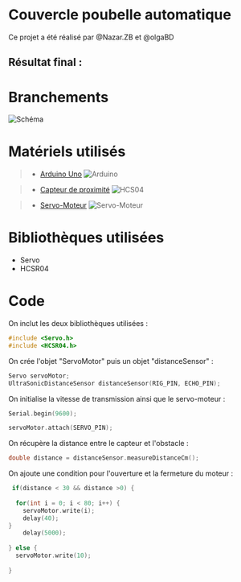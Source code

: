 # **Couvercle poubelle automatique**

Ce projet a été réalisé par @Nazar.ZB et @olgaBD

## **Résultat final :** 

# Branchements 

![Schéma](https://image.noelshack.com/fichiers/2019/05/2/1548778068-shema-bb.png)


# Matériels utilisés 

> - [Arduino Uno](https://store.arduino.cc/arduino-uno-rev3)
> ![Arduino](https://store-cdn.arduino.cc/uni/catalog/product/cache/1/image/520x330/604a3538c15e081937dbfbd20aa60aad/a/0/a000066_featured_1_.jpg)

> - [Capteur de proximité](https://www.generationrobots.com/fr/401575-capteur-sonar-%C3%A0-ultrasons-hc-sr04.html)
> ![HCS04](https://tse4.mm.bing.net/th?id=OIP.CAUvtM78fxMdGrpHJbLJewHaHa&pid=Api)

> - [Servo-Moteur](https://www.amazon.fr/Longruner-Moteur-H%C3%A9licopt%C3%A8re-Bateau-robots/dp/B07236KYVC/ref=sr_1_1?ie=UTF8&qid=1548777698&sr=8-1&keywords=servomoteur+arduino) 
>![Servo-Moteur]( https://images-na.ssl-images-amazon.com/images/I/716vnlbiEeL._SL1000_.jpg)

# Bibliothèques utilisées  

-  Servo 
-  HCSR04

# Code 

On inclut les deux bibliothèques utilisées : 

``` c++
#include <Servo.h>
#include <HCSR04.h>
``` 
On crée l'objet "ServoMotor" puis un objet "distanceSensor" : 

``` c++
Servo servoMotor;
UltraSonicDistanceSensor distanceSensor(RIG_PIN, ECHO_PIN);
```
On initialise la vitesse de transmission ainsi que le servo-moteur :

``` c++
Serial.begin(9600);

servoMotor.attach(SERVO_PIN);
``` 
On récupère la distance entre le capteur et l'obstacle :

``` c++
double distance = distanceSensor.measureDistanceCm();
```

On ajoute une condition pour l'ouverture et la fermeture du moteur : 
 
``` c++
 if(distance < 30 && distance >0) {
  
  for(int i = 0; i < 80; i++) {
    servoMotor.write(i);
    delay(40);
}     
    delay(5000);
    
} else {  
  servoMotor.write(10);
   
}
``` 


